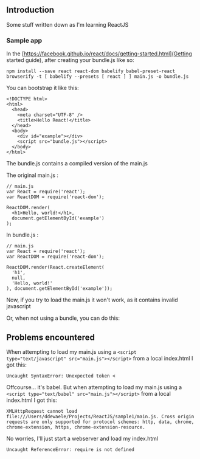 ## Introduction

Some stuff written down as I'm learning ReactJS

### Sample app

In the [https://facebook.github.io/react/docs/getting-started.html](Getting started guide), after creating your bundle.js like so:

```
npm install --save react react-dom babelify babel-preset-react
browserify -t [ babelify --presets [ react ] ] main.js -o bundle.js
```

You can bootstrap it like this:

```
<!DOCTYPE html>
<html>
  <head>
    <meta charset="UTF-8" />
    <title>Hello React!</title>
  </head>
  <body>
	<div id="example"></div>
	<script src="bundle.js"></script>
  </body>
</html>
```


The bundle.js contains a compiled version of the main.js

The original main.js :

```
// main.js
var React = require('react');
var ReactDOM = require('react-dom');

ReactDOM.render(
  <h1>Hello, world!</h1>,
  document.getElementById('example')
);

```

In bundle.js :

```
// main.js
var React = require('react');
var ReactDOM = require('react-dom');

ReactDOM.render(React.createElement(
  'h1',
  null,
  'Hello, world!'
), document.getElementById('example'));
```

Now, if you try to load the main.js it won't work, as it contains invalid javascript


Or, when not using a bundle, you can do this:


## Problems encountered

When attempting to load my main.js using a ```<script type="text/javascript" src="main.js"></script>``` from a local index.html I got this:

```
Uncaught SyntaxError: Unexpected token <
```

Offcourse... it's babel. But when attempting to load my main.js using a ```<script type="text/babel" src="main.js"></script>``` from a local index.html I got this:

```
XMLHttpRequest cannot load file:///Users/ddewaele/Projects/ReactJS/sample1/main.js. Cross origin requests are only supported for protocol schemes: http, data, chrome, chrome-extension, https, chrome-extension-resource.
```

No worries, I'll just start a webserver and load my index.html


```
Uncaught ReferenceError: require is not defined
```



